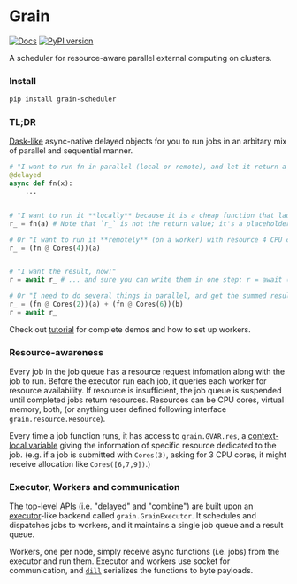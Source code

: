 # Grain

[![Docs](https://img.shields.io/badge/docs-read%20now-blue.svg)](https://grain.readthedocs.io)
[![PyPI version](https://img.shields.io/pypi/v/grain-scheduler.svg)](https://pypi.org/project/grain-scheduler)

A scheduler for resource-aware parallel external computing on clusters.

### Install

```Bash
pip install grain-scheduler
```

### TL;DR

[Dask-like](https://docs.dask.org/en/latest/delayed.html) async-native delayed objects for you to run jobs in an arbitary mix of parallel and sequential manner.

```python
# "I want to run fn in parallel (local or remote), and let it return a placeholder for the result."
@delayed
async def fn(x):
    ...


# "I want to run it **locally** because it is a cheap function that launch other expensive calculations."
r_ = fn(a) # Note that `r_` is not the return value; it's a placeholder of the return value

# Or "I want to run it **remotely** (on a worker) with resource 4 CPU cores because it is an expensive, leaf function."
r_ = (fn @ Cores(4))(a)


# "I want the result, now!"
r = await r_ # ... and sure you can write them in one step: r = await (fn @ Cores(4))(a)

# Or "I need to do several things in parallel, and get the summed result afterwards."
r_ = (fn @ Cores(2))(a) + (fn @ Cores(6))(b)
r = await r_
```

Check out [tutorial](https://grain.readthedocs.io/en/latest/tutorial_delayed.html) for complete demos and how to set up workers.

### Resource-awareness

Every job in the job queue has a resource request infomation along with the job to run. Before the executor run each job, it queries each worker for resource availability. If resource is insufficient, the job queue is suspended until completed jobs return resources. Resources can be CPU cores, virtual memory, both, (or anything user defined following interface `grain.resource.Resource`).

Every time a job function runs, it has access to `grain.GVAR.res`, a [context-local variable](https://trio.readthedocs.io/en/stable/reference-core.html#task-local-storage) giving the information of specific resource dedicated to the job. (e.g. if a job is submitted with `Cores(3)`, asking for 3 CPU cores, it might receive allocation like `Cores([6,7,9])`.)

### Executor, Workers and communication

The top-level APIs (i.e. "delayed" and "combine") are built upon an [executor](https://docs.python.org/3/library/concurrent.futures.html#concurrent.futures.Executor)-like backend called `grain.GrainExecutor`. It schedules and dispatches jobs to workers, and it maintains a single job queue and a result queue.

Workers, one per node, simply receive async functions (i.e. jobs) from the executor and run them. Executor and workers use socket for communication, and [`dill`](https://dill.readthedocs.io/en/latest/) serializes the functions to byte payloads.
